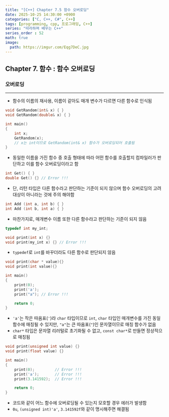```yaml
---
title: "[C++] Chapter 7.5 함수 오버로딩"
date: 2025-10-25 14:30:00 +0900
categories: ["C, C++, C#", C++]
tags: [programming, cpp, 프로그래밍, C++]
series: "따라하며 배우는 C++"
series_order : 52
math: true
image:
  path: https://imgur.com/Eqg7DeC.jpg
---
```


## Chapter 7. 함수 : 함수 오버로딩

### 오버로딩

---

- 함수의 이름의 재사용, 이름이 같아도 매개 변수가 다르면 다른 함수로 인식됨

```cpp
void GetRandom(int& x) { }
void GetRandom(double& x) { }

int main()
{
    int x;
    GetRandom(x);
    // x는 int이므로 GetRandom(int& x) 함수가 오버로딩되어 호출됨
}
```

- 동일한 이름을 가진 함수 중 호출 형태에 따라 어떤 함수를 호출할지 컴파일러가 판단하고 이를 함수 오버로딩이라고 함

```cpp
int Get() { }
double Get() {} // Error !!!
```

- 단, 리턴 타입은 다른 함수라고 판단하는 기준이 되지 않으며 함수 오버로딩의 고려 대상이 아니라는 것에 주의 해야함

```cpp
int Add (int a, int b) { }
int Add (int b, int a) { }
```

- 마찬가지로, 매개변수 이름 또한 다른 함수라고 판단하는 기준이 되지 않음

```cpp
typedef int my_int;

void print(int x) {}
void print(my_int x) {} // Error !!!
```

- `typedef`로 `int`를 바꾸더라도 다른 함수로 판단되지 않음

```cpp
void print(char * value){}
void print(int value){}

int main()
{
    print(0);
    print('a');
    print("a"); // Error !!!

    return 0;
}
```

- `'a'`는 작은 따옴표(`'`)라 `char` 타입이므로 `int`, `char` 타입인 매개변수를 가진 동일 함수에 매칭될 수 있지만, `"a"`는 큰 따옴표(`"`)인 문자열이므로 매칭 함수가 없음
- `char*` 타입은 문자열 리러털로 초기화될 수 없고, `const char*`로 만들면 정상적으로 매칭됨

```cpp
void print(unsigned int value) {}
void print(float value) {}

int main()
{
    print(0);         // Error !!!
    print('a');       // Error !!!
    print(3.141592);  // Error !!!

    return 0;
}
```

- 코드와 같이 어느 함수에 오버로딩될 수 있는지 모호할 경우 에러가 발생함
- `0u`, `(unsigned int)'a'`, `3.141592f`와 같이 명시해주면 해결됨

